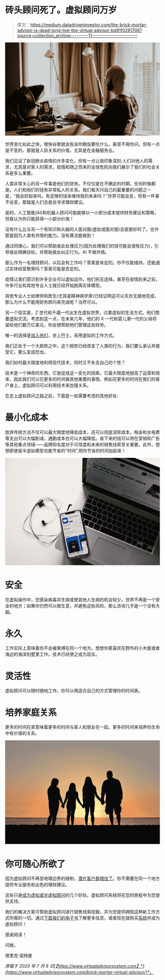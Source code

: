 # 砖头顾问死了。虚拟顾问万岁

> 原文：<https://medium.datadriveninvestor.com/the-brick-mortar-advisor-is-dead-long-live-the-virtual-advisor-bd91f0291706?source=collection_archive---------11----------------------->

![](img/f8d44bed5bf27bda7851cd8035a826b9.png)

世界变化如此之快，很快谷歌就会告诉你晚饭要吃什么，甚至不用你问。但有一点是不变的，那就是人际关系的价值，尤其是在金融服务业。

我们见证了新冠肺炎疫情的许多变化，但有一点让我印象深刻:人们对他人的需求，尤其是对家人的需求。疫情和随之而来的全球危机向我们展示了我们的社会关系是多么重要。

人类非常关心的另一件事是他们的财务。不仅仅是在不确定的时期，任何时候都是。人们和他们的钱有非常私人的关系。我们每天问自己的最重要的问题之一是，“我会好起来吗，有足够的钱来维持我的未来吗？”世界可能会变，但有一件事不会变，那就是人们总是会寻求理财建议。

是的，人工智能(AI)和机器人顾问可能能够以一小部分成本提供财务建议和策略，但我认为你只能获得一小部分价值！

没有什么比与另一个有知识和头脑的人面对面(虚拟或面对面)会面更好的了。也许那是因为人类有共情的能力。没有算法能做到！

通过同理心，我们可以帮助彼此处理压力(因为处理我们的钱可能会很有压力)，引导彼此明确目标，并帮助彼此纠正行为。AI 不做共情。

那么作为一名理财顾问，以后会有工作吗？答案是肯定的。你不仅能维持，还能通过实体经营繁荣吗？答案可能是否定的。

疫情让我们意识到许多企业可以虚拟运作。他们别无选择。甚至在疫情到来之前，许多行业和其他专业人士就已经开始脱离实体模型。

其他专业人士如律师和医生(尤其是精神病学家)已经证明这可以天衣无缝地完成，那么为什么不能用财务顾问来完成呢？当然可以。

另一个现实是，Z 世代和千禧一代出生在虚拟世界，过着虚拟的生活方式。他们想要虚拟交流。考虑到这一点，在未来几年，他们的 X 一代和婴儿潮一代的父母将留给他们数万亿美元，你会想帮助他们管理这些财务。

唯一的选择是[加入他们](https://www.moneyweb.co.za/financial-advisor-views/millennials-require-a-hybrid-approach-to-advice/)，坐上巴士，采用虚拟的工作方式。

我们正处于一个大趋势之中，这个趋势已经改变了人类的行为，我们要么承认并接受它，要么变成恐龙。

我们如何最大限度地利用现代技术，同时又不失去自己的个性？

技术是一个神奇的东西。它是促成这一变化的因素。它最大限度地提高了运营和效率，因此我们可以花更多的时间做其他重要的事情，例如花更多的时间在我们的客户身上。虚拟顾问可以利用技术来加强关系。

在走上虚拟顾问之路之前，下面是一些需要考虑的其他好处:

# 最小化成本

放弃传统方法不仅可以最大限度地降低成本，还可以彻底消除成本。租金和水电费等支出可以大幅削减，通勤成本也可以大幅降低。省下来的钱可以用在营销和广告等其他重点领域——品牌知名度对于可信度和未来的销售线索至关重要。此外，想想即使是半虚拟模型也能节省的“时间”,把你节省的时间加起来！

![](img/051f25ce99c621ece12cf544d8d8ef53.png)

# 安全

在虚拟操作中，您感染病毒并生病或使其他人生病的机会较少。世界不再是一个安全的地方；如果你仍然可以做生意，并避免这些风险，那么咨询几乎是一个没有大脑。

# 永久

工作实际上意味着你不会被束缚在同一个地方。想想你更喜欢在野外的小木屋或者海边的海滨别墅里工作。技术已经使之成为现实。

# 灵活性

虚拟顾问可以随时随地工作。你可以用适合自己的方式管理你的时间表。

# 培养家庭关系

更多的时间在家意味着更多的时间与家人和朋友在一起。更多的时间来培养你生命中有价值的关系。

![](img/08517880f0d24c2edf30a174f334980c.png)

# 你可随心所欲了

因为虚拟顾问不再受地理边界的限制，[潜在客户群增加了](https://www.virtualadvisorsystem.com/get-clients-online-financial-advisor/)。你不需要在同一个地方提供专业服务和出色的理财建议。

这些只是[成为虚拟或半虚拟顾问](https://www.virtualadvisorsystem.com/build-financial-practice-online/)的几个好处。虚拟顾问系统将在您的旅程中为您提供支持。

我们的解决方案可帮助虚拟顾问进行销售线索挖掘，并为您提供拥抱这种新工作方式所需的一切。通过[下载我们的电子书](https://www.virtualadvisorsystem.com/vas-im-interested/)了解更多信息，或者现在就购买[系统](https://www.virtualadvisorsystem.com/checkout/)并成为虚拟顾问！

感谢阅读！

问候，

德里克·诺特曼

*原载于 2020 年 7 月 8 日*[*【https://www.virtualadvisorsystem.com】*](https://www.virtualadvisorsystem.com/brick-mortar-virtual-advisor/)*。*